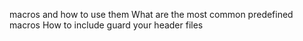 macros and how to use them
What are the most common predefined macros
How to include guard your header files
